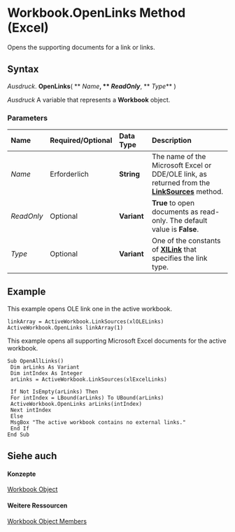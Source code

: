 
# Workbook.OpenLinks Method (Excel)

Opens the supporting documents for a link or links.


## Syntax

 _Ausdruck_. **OpenLinks**( ** _Name_**, ** _ReadOnly_**, ** _Type_** )

 _Ausdruck_ A variable that represents a **Workbook** object.


### Parameters



|**Name**|**Required/Optional**|**Data Type**|**Description**|
|:-----|:-----|:-----|:-----|
| _Name_|Erforderlich|**String**|The name of the Microsoft Excel or DDE/OLE link, as returned from the  **[LinkSources](6466bea0-5af8-7af0-e9d7-7595133073ae.md)** method.|
| _ReadOnly_|Optional|**Variant**|**True** to open documents as read-only. The default value is **False**.|
| _Type_|Optional|**Variant**|One of the constants of  **[XlLink](b046dfb4-a2b3-a320-e630-4bf0385fbf8e.md)** that specifies the link type.|

## Example

This example opens OLE link one in the active workbook.


```
linkArray = ActiveWorkbook.LinkSources(xlOLELinks) 
ActiveWorkbook.OpenLinks linkArray(1)
```

This example opens all supporting Microsoft Excel documents for the active workbook.




```
Sub OpenAllLinks() 
 Dim arLinks As Variant 
 Dim intIndex As Integer 
 arLinks = ActiveWorkbook.LinkSources(xlExcelLinks) 
 
 If Not IsEmpty(arLinks) Then 
 For intIndex = LBound(arLinks) To UBound(arLinks) 
 ActiveWorkbook.OpenLinks arLinks(intIndex) 
 Next intIndex 
 Else 
 MsgBox "The active workbook contains no external links." 
 End If 
End Sub 

```


## Siehe auch


#### Konzepte


[Workbook Object](8c00aa60-c974-eed3-0812-3c9625eb0d4c.md)
#### Weitere Ressourcen


[Workbook Object Members](http://msdn.microsoft.com/library/dce102a3-25de-3ff4-2ce5-bc56e08baca7%28Office.15%29.aspx)